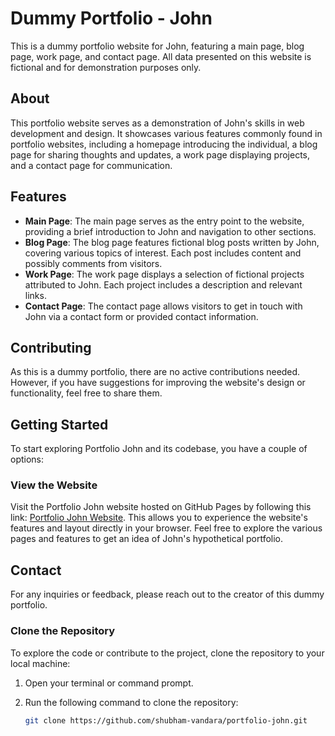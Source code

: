 # Dummy Portfolio - John

This is a dummy portfolio website for John, featuring a main page, blog page, work page, and contact page. All data presented on this website is fictional and for demonstration purposes only.

## About

This portfolio website serves as a demonstration of John's skills in web development and design. It showcases various features commonly found in portfolio websites, including a homepage introducing the individual, a blog page for sharing thoughts and updates, a work page displaying projects, and a contact page for communication.

## Features

- **Main Page**: The main page serves as the entry point to the website, providing a brief introduction to John and navigation to other sections.
- **Blog Page**: The blog page features fictional blog posts written by John, covering various topics of interest. Each post includes content and possibly comments from visitors.
- **Work Page**: The work page displays a selection of fictional projects attributed to John. Each project includes a description and relevant links.
- **Contact Page**: The contact page allows visitors to get in touch with John via a contact form or provided contact information.

## Contributing

As this is a dummy portfolio, there are no active contributions needed. However, if you have suggestions for improving the website's design or functionality, feel free to share them.

## Getting Started

To start exploring Portfolio John and its codebase, you have a couple of options:

### View the Website

Visit the Portfolio John website hosted on GitHub Pages by following this link: [Portfolio John Website](https://shubham-vandara.github.io/portfolio-john/). This allows you to experience the website's features and layout directly in your browser. Feel free to explore the various pages and features to get an idea of John's hypothetical portfolio.

## Contact

For any inquiries or feedback, please reach out to the creator of this dummy portfolio.

### Clone the Repository

To explore the code or contribute to the project, clone the repository to your local machine:

1. Open your terminal or command prompt.
2. Run the following command to clone the repository:

   ```bash
   git clone https://github.com/shubham-vandara/portfolio-john.git
